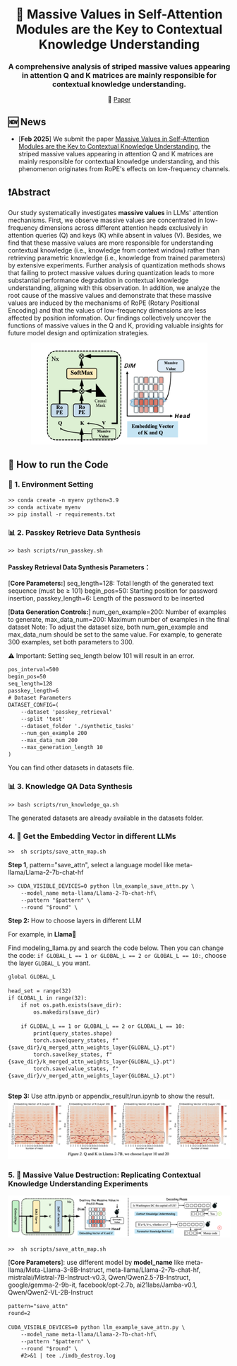 <h1 align="center">  🍊 Massive Values in Self-Attention Modules are the Key to Contextual Knowledge Understanding </h1>
<h3 align="center">  A comprehensive analysis of striped massive values appearing in attention Q and K matrices are mainly responsible for contextual knowledge understanding. </h3>

<p align="center">
  📃 <a href="https://arxiv.org/abs/2306.08018" target="_blank">Paper</a> 



## 🆕 News
- \[**Feb 2025**\] We submit the paper [Massive Values in Self-Attention Modules are the Key to Contextual Knowledge Understanding](https://github.com/zjunlp/MolGen), the striped massive values appearing in attention Q and K matrices are mainly responsible for contextual knowledge understanding, and this phenomenon originates from RoPE's effects on low-frequency channels.

## ❗Abstract
Our study systematically investigates **massive values** in LLMs' attention mechanisms. First, we observe massive values are concentrated in low-frequency dimensions across different attention heads exclusively in attention queries (Q) and keys (K) while absent in values (V). Besides, we find that these massive values are more responsible for understanding contextual knowledge (i.e., knowledge from context window) rather than retrieving parametric knowledge (i.e., knowledge from trained parameters) by extensive experiments. Further analysis of quantization methods shows that failing to protect massive values during quantization leads to more substantial performance degradation in contextual knowledge understanding, aligning with this observation. In addition, we analyze the root cause of the massive values and demonstrate that these massive values are induced by the mechanisms of RoPE (Rotary Positional Encoding) and that the values of low-frequency dimensions are less affected by position information. Our findings collectively uncover the functions of massive values in the Q and K, providing valuable insights for future model design and optimization strategies. 

<p align="center">
  <img src="image/fig3.png" width="400" height="230">
</p>

## 📝 How to run the Code

<h3 id="3-1"> 🤗 1. Environment Setting </h3>

```
>> conda create -n myenv python=3.9
>> conda activate myenv
>> pip install -r requirements.txt
```

<h3 id="3-2"> 📊 2. Passkey Retrieve Data Synthesis</h3>

```
>> bash scripts/run_passkey.sh 
```
#### Passkey Retrieval Data Synthesis Parameters：

\[**Core Parameters:**\] seq_length=128: Total length of the generated text sequence (must be ≥ 101)
begin_pos=50: Starting position for password insertion, passkey_length=6: Length of the password to be inserted

\[**Data Generation Controls:**\] num_gen_example=200: Number of examples to generate, max_data_num=200: Maximum number of examples in the final dataset
Note: To adjust the dataset size, both num_gen_example and max_data_num should be set to the same value. For example, to generate 300 examples, set both parameters to 300.

⚠️ Important: Setting seq_length below 101 will result in an error.

```
pos_interval=500
begin_pos=50
seq_length=128
passkey_length=6
# Dataset Parameters
DATASET_CONFIG=(
    --dataset 'passkey_retrieval'
    --split 'test'
    --dataset_folder './synthetic_tasks'
    --num_gen_example 200
    --max_data_num 200
    --max_generation_length 10
)
```
You can find other datasets in datasets file.

<h3 id="3-3"> 📊 3. Knowledge QA Data Synthesis</h3>

```
>> bash scripts/run_knowledge_qa.sh 
```
The generated datasets are already available in the datasets folder.

<h3 id="3-4"> 4. 🎯 Get the Embedding Vector in different LLMs </h3>

```
>>  sh scripts/save_attn_map.sh 
```

**Step 1**, pattern="save_attn", select a language model like meta-llama/Llama-2-7b-chat-hf

```shell
>> CUDA_VISIBLE_DEVICES=0 python llm_example_save_attn.py \
    --model_name meta-llama/Llama-2-7b-chat-hf\
    --pattern "$pattern" \
    --round "$round" \
```
**Step 2:** How to choose layers in different LLM

For example, in **Llama🦙**

Find modeling_llama.py and search the code below. Then you can change the code: ```if GLOBAL_L == 1 or GLOBAL_L == 2 or GLOBAL_L == 10:```, choose the layer ```GLOBAL_L``` you want.
```
global GLOBAL_L

head_set = range(32)
if GLOBAL_L in range(32):
    if not os.path.exists(save_dir):
        os.makedirs(save_dir)

    if GLOBAL_L == 1 or GLOBAL_L == 2 or GLOBAL_L == 10:
        print(query_states.shape)
        torch.save(query_states, f"{save_dir}/q_merged_attn_weights_layer{GLOBAL_L}.pt")
        torch.save(key_states, f"{save_dir}/k_merged_attn_weights_layer{GLOBAL_L}.pt")
        torch.save(value_states, f"{save_dir}/v_merged_attn_weights_layer{GLOBAL_L}.pt")
                
```

**Step 3:** Use attn.ipynb or appendix_result/run.ipynb to show the result.
![architect](image/fig1.png)

<h3 id="3-5"> 5. 🔬 Massive Value Destruction: Replicating Contextual Knowledge Understanding Experiments </h3>

![architect](image/fig2.png)

```
>>  sh scripts/save_attn_map.sh 
```
\[**Core Parameters**\]: use different model by **model_name** like meta-llama/Meta-Llama-3-8B-Instruct, meta-llama/Llama-2-7b-chat-hf, mistralai/Mistral-7B-Instruct-v0.3, Qwen/Qwen2.5-7B-Instruct, google/gemma-2-9b-it, facebook/opt-2.7b, ai21labs/Jamba-v0.1, Qwen/Qwen2-VL-2B-Instruct
```
pattern="save_attn"
round=2

CUDA_VISIBLE_DEVICES=0 python llm_example_save_attn.py \
    --model_name meta-llama/Llama-2-7b-chat-hf\
    --pattern "$pattern" \
    --round "$round" \
    #2>&1 | tee ./imdb_destroy.log
                
```
